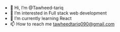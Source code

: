 - 👋 Hi, I’m @Tawheed-tariq
- 👀 I’m interested in Full stack web development
- 🌱 I’m currently learning React
- 📫 How to reach me tawheedtariq090@gmail.com

<!---
Tawheed-tariq/Tawheed-tariq is a ✨ special ✨ repository because its `README.md` (this file) appears on your GitHub profile.
You can click the Preview link to take a look at your changes.
--->
